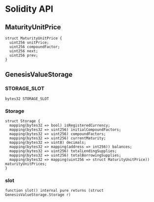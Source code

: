 # Solidity API

## MaturityUnitPrice

```solidity
struct MaturityUnitPrice {
  uint256 unitPrice;
  uint256 compoundFactor;
  uint256 next;
  uint256 prev;
}
```

## GenesisValueStorage

### STORAGE_SLOT

```solidity
bytes32 STORAGE_SLOT
```

### Storage

```solidity
struct Storage {
  mapping(bytes32 => bool) isRegisteredCurrency;
  mapping(bytes32 => uint256) initialCompoundFactors;
  mapping(bytes32 => uint256) compoundFactors;
  mapping(bytes32 => uint256) currentMaturity;
  mapping(bytes32 => uint8) decimals;
  mapping(bytes32 => mapping(address => int256)) balances;
  mapping(bytes32 => uint256) totalLendingSupplies;
  mapping(bytes32 => uint256) totalBorrowingSupplies;
  mapping(bytes32 => mapping(uint256 => struct MaturityUnitPrice)) maturityUnitPrices;
}
```

### slot

```solidity
function slot() internal pure returns (struct GenesisValueStorage.Storage r)
```

